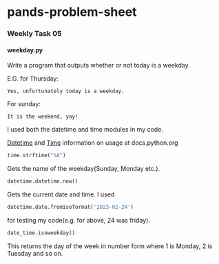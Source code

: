 # pands-problem-sheet

### Weekly Task 05
#### weekday.py
Write a program that outputs whether or not today is a weekday.

E.G. for Thursday:
```
Yes, unfortunately today is a weekday.
```
For sunday:
```
It is the weekend, yay!
```

I used both the datetime and time modules in my code.

[Datetime](https://docs.python.org/3/library/datetime.html) and 
[Time](https://docs.python.org/3/library/time.html?highlight=time#module-time) information on usage at docs.python.org

```python
time.strftime("%A")
```
Gets the name of the weekday(Sunday, Monday etc.).
```python
datetime.datetime.now()
```
Gets the current date and time. I used
```python
datetime.date.fromisoformat('2023-02-24')
```
for testing my code(e.g. for above, 24 was friday).
```python
date_time.isoweekday()
```
This returns the day of the week in number form where 1 is Monday, 2 is Tuesday and so on.

